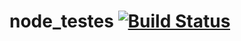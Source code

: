 # node_testes [![Build Status](https://travis-ci.org/robertolima-dev/node_project.svg?branch=master)](https://travis-ci.org/robertolima-dev/node_project)